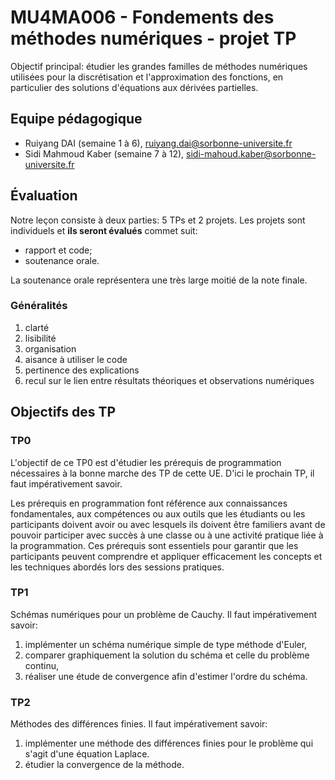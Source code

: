 MU4MA006 - Fondements des méthodes numériques - projet TP
===============

Objectif principal: étudier les grandes familles de méthodes numériques utilisées pour la discrétisation et l'approximation des fonctions, en particulier des solutions d'équations aux dérivées partielles.

## Equipe pédagogique

  + Ruiyang DAI (semaine 1 à 6), ruiyang.dai@sorbonne-universite.fr
  + Sidi Mahmoud Kaber (semaine 7 à 12), sidi-mahoud.kaber@sorbonne-universite.fr

## Évaluation

Notre leçon consiste à deux parties: 5 TPs et 2 projets. Les projets sont individuels et **ils seront évalués** commet suit:

  + rapport et code;
  + soutenance orale.

La soutenance orale représentera une très large moitié de la note finale.

### Généralités

1. clarté
2. lisibilité
3. organisation
4. aisance à utiliser le code
5. pertinence des explications
6. recul sur le lien entre résultats théoriques et observations numériques

## Objectifs des TP

### TP0

L'objectif de ce TP0 est d'étudier les prérequis de programmation nécessaires à la bonne marche des TP de cette UE. D'ici le prochain TP, il faut impérativement savoir.

Les prérequis en programmation font référence aux connaissances fondamentales, 
aux compétences ou aux outils que les étudiants ou les participants 
doivent avoir ou avec lesquels ils doivent être familiers avant de 
pouvoir participer avec succès à une classe ou 
à une activité pratique liée à la programmation. 
Ces prérequis sont essentiels pour garantir que les participants peuvent 
comprendre et appliquer efficacement les concepts et 
les techniques abordés lors des sessions pratiques.

### TP1

Schémas numériques pour un problème de Cauchy. Il faut impérativement savoir:

1. implémenter un schéma numérique simple de type méthode d'Euler,
2. comparer graphiquement la solution du schéma et celle du problème continu,
3. réaliser une étude de convergence afin d'estimer l'ordre du schéma.

### TP2

Méthodes des différences finies. Il faut impérativement savoir:

1. implémenter une méthode des différences finies 
pour le problème qui s'agit d'une équation Laplace.
2. étudier la convergence de la méthode.
